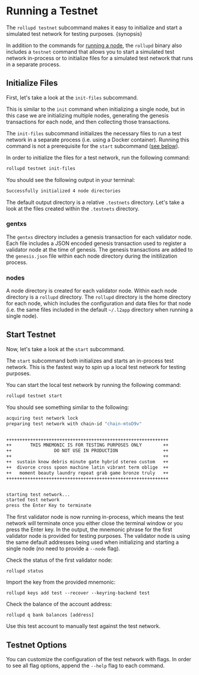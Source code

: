<!--
order: 7
-->

# Running a Testnet

The `rollupd testnet` subcommand makes it easy to initialize and start a simulated test network for testing purposes. {synopsis}

In addition to the commands for [running a node](./run-node.html), the `rollupd` binary also includes a `testnet` command that allows you to start a simulated test network in-process or to initialize files for a simulated test network that runs in a separate process.

## Initialize Files

First, let's take a look at the `init-files` subcommand.

This is similar to the `init` command when initializing a single node, but in this case we are initializing multiple nodes, generating the genesis transactions for each node, and then collecting those transactions.

The `init-files` subcommand initializes the necessary files to run a test network in a separate process (i.e. using a Docker container). Running this command is not a prerequisite for the `start` subcommand ([see below](#start-testnet)).

In order to initialize the files for a test network, run the following command:

```bash
rollupd testnet init-files
```

You should see the following output in your terminal:

```bash
Successfully initialized 4 node directories
```

The default output directory is a relative `.testnets` directory. Let's take a look at the files created within the `.testnets` directory.

### gentxs

The `gentxs` directory includes a genesis transaction for each validator node. Each file includes a JSON encoded genesis transaction used to register a validator node at the time of genesis. The genesis transactions are added to the `genesis.json` file within each node directory during the initilization process.

### nodes

A node directory is created for each validator node. Within each node directory is a `rollupd` directory. The `rollupd` directory is the home directory for each node, which includes the configuration and data files for that node (i.e. the same files included in the default `~/.l2app` directory when running a single node).

## Start Testnet

Now, let's take a look at the `start` subcommand.

The `start` subcommand both initializes and starts an in-process test network. This is the fastest way to spin up a local test network for testing purposes.

You can start the local test network by running the following command:

```bash
rollupd testnet start
```

You should see something similar to the following:

```bash
acquiring test network lock
preparing test network with chain-id "chain-mtoD9v"


+++++++++++++++++++++++++++++++++++++++++++++++++++++++++++++
++       THIS MNEMONIC IS FOR TESTING PURPOSES ONLY        ++
++                DO NOT USE IN PRODUCTION                 ++
++                                                         ++
++  sustain know debris minute gate hybrid stereo custom   ++
++  divorce cross spoon machine latin vibrant term oblige  ++
++   moment beauty laundry repeat grab game bronze truly   ++
+++++++++++++++++++++++++++++++++++++++++++++++++++++++++++++


starting test network...
started test network
press the Enter Key to terminate
```

The first validator node is now running in-process, which means the test network will terminate once you either close the terminal window or you press the Enter key. In the output, the mnemonic phrase for the first validator node is provided for testing purposes. The validator node is using the same default addresses being used when initializing and starting a single node (no need to provide a `--node` flag).

Check the status of the first validator node:

```
rollupd status
```

Import the key from the provided mnemonic:

```
rollupd keys add test --recover --keyring-backend test
```

Check the balance of the account address:

```
rollupd q bank balances [address]
```

Use this test account to manually test against the test network.

## Testnet Options

You can customize the configuration of the test network with flags. In order to see all flag options, append the `--help` flag to each command.
